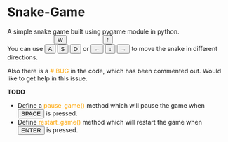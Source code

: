 # Snake-Game
 A simple snake game built using pygame module in python.<br>
 &nbsp;&nbsp;&nbsp;&nbsp;&nbsp;&nbsp;&nbsp;&nbsp;&nbsp;&nbsp;&nbsp;&nbsp;&nbsp;&nbsp;&nbsp;&nbsp;&nbsp;&nbsp;&nbsp;&nbsp;&nbsp;&nbsp;&nbsp;&nbsp;&nbsp;&nbsp;&nbsp;<button>W</button>&nbsp;&nbsp;&nbsp;&nbsp;&nbsp;&nbsp;&nbsp;&nbsp;&nbsp;&nbsp;&nbsp;&nbsp;&nbsp;&nbsp;&nbsp;&nbsp;&nbsp;&nbsp;&nbsp;&nbsp;&nbsp;<button>&uarr;</button><br>
 You can use <button>A</button> <button>S</button> <button>D</button> or <button>&larr;</button> <button>&darr;</button> <button>&rarr;</button> to move the snake in different directions.
 
 Also there is a <span style="color: orange;"># BUG</span> in the code, which has been commented out. Would like to get help in this issue.

<b>TODO</b><br>
- Define a <span style="color: orange;">pause_game()</span> method which will pause the game when <button>SPACE</button> is pressed.
- Define <span style="color: orange;">restart_game()</span> method which will restart the game when <button>ENTER</button> is pressed.